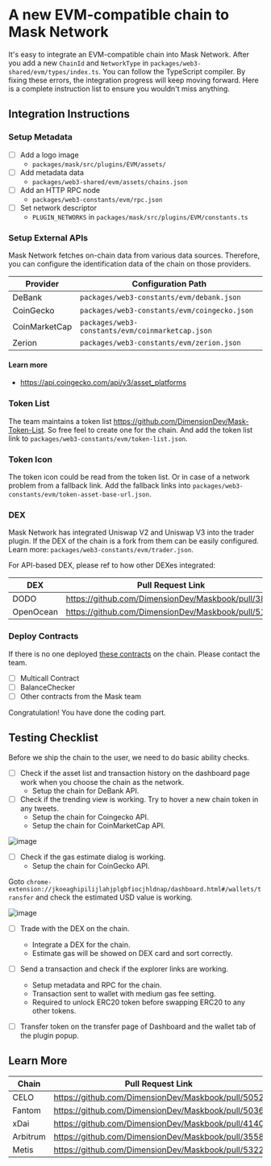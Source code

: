 # A new EVM-compatible chain to Mask Network

It's easy to integrate an EVM-compatible chain into Mask Network. After you add a new `ChainId` and `NetworkType` in `packages/web3-shared/evm/types/index.ts`. You can follow the TypeScript compiler. By fixing these errors, the integration progress will keep moving forward. Here is a complete instruction list to ensure you wouldn't miss anything.

## Integration Instructions

### Setup Metadata

- [ ] Add a logo image
  - `packages/mask/src/plugins/EVM/assets/`
- [ ] Add metadata data
  - `packages/web3-shared/evm/assets/chains.json`
- [ ] Add an HTTP RPC node
  - `packages/web3-constants/evm/rpc.json`
- [ ] Set network descriptor
  - `PLUGIN_NETWORKS` in `packages/mask/src/plugins/EVM/constants.ts`

### Setup External APIs

Mask Network fetches on-chain data from various data sources. Therefore, you can configure the identification data of the chain on those providers.

| Provider      | Configuration Path                               |
| ------------- | ------------------------------------------------ |
| DeBank        | `packages/web3-constants/evm/debank.json`        |
| CoinGecko     | `packages/web3-constants/evm/coingecko.json`     |
| CoinMarketCap | `packages/web3-constants/evm/coinmarketcap.json` |
| Zerion        | `packages/web3-constants/evm/zerion.json`        |

#### Learn more

- <https://api.coingecko.com/api/v3/asset_platforms>

### Token List

The team maintains a token list <https://github.com/DimensionDev/Mask-Token-List>. So free feel to create one for the chain. And add the token list link to `packages/web3-constants/evm/token-list.json`.

### Token Icon

The token icon could be read from the token list. Or in case of a network problem from a fallback link. Add the fallback links into `packages/web3-constants/evm/token-asset-base-url.json`.

### DEX

Mask Network has integrated Uniswap V2 and Uniswap V3 into the trader plugin. If the DEX of the chain is a fork from them can be easily configured. Learn more: `packages/web3-constants/evm/trader.json`.

For API-based DEX, please ref to how other DEXes integrated:

| DEX       | Pull Request Link                                    |
| --------- | ---------------------------------------------------- |
| DODO      | <https://github.com/DimensionDev/Maskbook/pull/3882> |
| OpenOcean | <https://github.com/DimensionDev/Maskbook/pull/5198> |

### Deploy Contracts

If there is no one deployed [these contracts](https://github.com/DimensionDev/misc_smart_contract.) on the chain. Please contact the team.

- [ ] Multicall Contract
- [ ] BalanceChecker
- [ ] Other contracts from the Mask team

Congratulation! You have done the coding part.

## Testing Checklist

Before we ship the chain to the user, we need to do basic ability checks.

- [ ] Check if the asset list and transaction history on the dashboard page work when you choose the chain as the network.
  - Setup the chain for DeBank API.
- [ ] Check if the trending view is working. Try to hover a new chain token in any tweets.
  - Setup the chain for Coingecko API.
  - Setup the chain for CoinMarketCap API.

![image](https://user-images.githubusercontent.com/52657989/144754788-460bad98-bf62-4e5e-8592-ea8580430e63.png)

- [ ] Check if the gas estimate dialog is working.
  - Setup the chain for CoinGecko API.

Goto `chrome-extension://jkoeaghipilijlahjplgbfiocjhldnap/dashboard.html#/wallets/transfer` and check the estimated USD value is working.

![image](https://user-images.githubusercontent.com/52657989/144754866-9c5f389b-6eb4-4325-8f3d-ae53ee6e3b4a.png)

- [ ] Trade with the DEX on the chain.

  - Integrate a DEX for the chain.
  - Estimate gas will be showed on DEX card and sort correctly.

- [ ] Send a transaction and check if the explorer links are working.

  - Setup metadata and RPC for the chain.
  - Transaction sent to wallet with medium gas fee setting.
  - Required to unlock ERC20 token before swapping ERC20 to any other tokens.

- [ ] Transfer token on the transfer page of Dashboard and the wallet tab of the plugin popup.

## Learn More

| Chain    | Pull Request Link                                    |
| -------- | ---------------------------------------------------- |
| CELO     | <https://github.com/DimensionDev/Maskbook/pull/5052> |
| Fantom   | <https://github.com/DimensionDev/Maskbook/pull/5036> |
| xDai     | <https://github.com/DimensionDev/Maskbook/pull/4140> |
| Arbitrum | <https://github.com/DimensionDev/Maskbook/pull/3558> |
| Metis    | <https://github.com/DimensionDev/Maskbook/pull/5322> |

